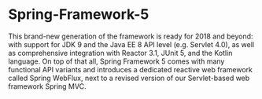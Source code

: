 # Spring-Framework-5

This brand-new generation of the framework is ready for 2018 and beyond:
with support for JDK 9 and the Java EE 8 API level (e.g. Servlet 4.0), as well 
as comprehensive integration with Reactor 3.1, JUnit 5, and the Kotlin language. 
On top of that all, Spring Framework 5 comes with many functional API variants and
introduces a dedicated reactive web framework called Spring WebFlux, 
next to a revised version of our Servlet-based web framework Spring MVC.